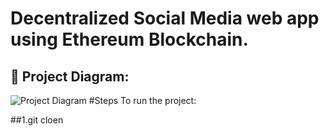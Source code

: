 # Decentralized Social Media web app using Ethereum Blockchain.


 ## 🔧 Project Diagram:
![Project Diagram]() 
#Steps To run the project:

##1.git cloen
